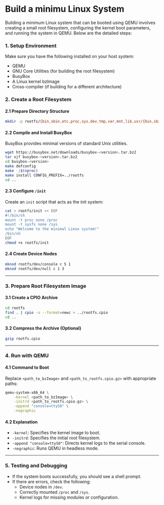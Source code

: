 # Build a minimu Linux System 

Building a minimum Linux system that can be booted using QEMU involves creating a small root filesystem, configuring the kernel boot parameters, and running the system in QEMU. Below are the detailed steps:

### 1. **Setup Environment**
Make sure you have the following installed on your host system:
- QEMU
- GNU Core Utilities (for building the root filesystem)
- BusyBox
- A Linux kernel bzImage
- Cross-compiler (if building for a different architecture)

### 2. **Create a Root Filesystem**
#### 2.1 Prepare Directory Structure
```bash
mkdir -p rootfs/{bin,sbin,etc,proc,sys,dev,tmp,var,mnt,lib,usr/{bin,sbin}}
```

#### 2.2 Compile and Install BusyBox
BusyBox provides minimal versions of standard Unix utilities.
```bash
wget https://busybox.net/downloads/busybox-<version>.tar.bz2
tar xjf busybox-<version>.tar.bz2
cd busybox-<version>
make defconfig
make -j$(nproc)
make install CONFIG_PREFIX=../rootfs
cd ..
```

#### 2.3 Configure `/init`
Create an `init` script that acts as the init system:
```bash
cat > rootfs/init << EOF
#!/bin/sh
mount -t proc none /proc
mount -t sysfs none /sys
echo "Welcome to the minimal Linux system!"
/bin/sh
EOF
chmod +x rootfs/init
```

#### 2.4 Create Device Nodes
```bash
mknod rootfs/dev/console c 5 1
mknod rootfs/dev/null c 1 3
```

---

### 3. **Prepare Root Filesystem Image**
#### 3.1 Create a CPIO Archive
```bash
cd rootfs
find . | cpio -o --format=newc > ../rootfs.cpio
cd ..
```

#### 3.2 Compress the Archive (Optional)
```bash
gzip rootfs.cpio
```

---

### 4. **Run with QEMU**
#### 4.1 Command to Boot
Replace `<path_to_bzImage>` and `<path_to_rootfs.cpio.gz>` with appropriate paths:
```bash
qemu-system-x86_64 \
    -kernel <path_to_bzImage> \
    -initrd <path_to_rootfs.cpio.gz> \
    -append "console=ttyS0" \
    -nographic
```

#### 4.2 Explanation
- `-kernel`: Specifies the kernel image to boot.
- `-initrd`: Specifies the initial root filesystem.
- `-append "console=ttyS0"`: Directs kernel logs to the serial console.
- `-nographic`: Runs QEMU in headless mode.

---

### 5. **Testing and Debugging**
- If the system boots successfully, you should see a shell prompt.
- If there are errors, check the following:
  - Device nodes in `/dev`.
  - Correctly mounted `/proc` and `/sys`.
  - Kernel logs for missing modules or configuration.
